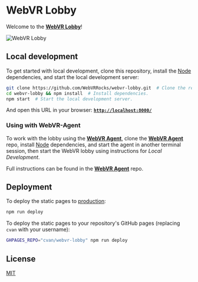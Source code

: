 # WebVR Lobby

Welcome to the **[WebVR Lobby](https://caseyyee.github.io/webvr-lobby/)**!

![WebVR Lobby](https://raw.githubusercontent.com/caseyyee/webvr-lobby/master/img/preview.png)

## Local development

To get started with local development, clone this repository, install the [Node](https://nodejs.org/) dependencies, and start the local development server:

```sh
git clone https://github.com/WebVRRocks/webvr-lobby.git  # Clone the repository.
cd webvr-lobby && npm install  # Install dependencies.
npm start  # Start the local development server.
```

And open this URL in your browser: **[`http://localhost:8000/`](http://localhost:8000/)**

### Using with WebVR-Agent

To work with the lobby using the **[WebVR Agent](https://github.com/WebVRRocks/webvr-agent)**, clone the **[WebVR Agent](https://github.com/WebVRRocks/webvr-agent)** repo, install [Node](https://nodejs.org/) dependencies, and start the agent in another terminal session, then start the WebVR lobby using instructions for _Local Development_.

Full instructions can be found in the **[WebVR Agent](https://github.com/WebVRRocks/webvr-agent)** repo.

## Deployment

To deploy the static pages to [production](https://caseyyee.github.io/webvr-lobby/):

```sh
npm run deploy
```

To deploy the static pages to your repository's GitHub pages (replacing `cvan` with your username):

```sh
GHPAGES_REPO="cvan/webvr-lobby" npm run deploy
```


## License

[MIT](LICENSE.md)
